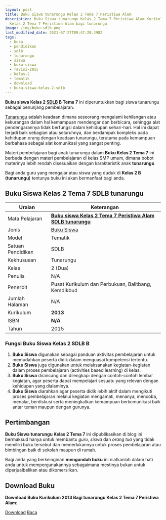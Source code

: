 ```yaml
---
layout: post
title: Buku Siswa tunarungu Kelas 2 Tema 7 Peristiwa Alam
description: Buku Siswa tunarungu Kelas 2 Tema 7 Peristiwa Alam Kurikulum 2013, Download buku
  Kelas 2 Tema 7 Peristiwa Alam bagi tunarungu
image: /img/buku-sdlb.png
last_modified_date: 2021-07-27T09:47:20.398Z
tags:
  - buku
  - pendidikan
  - sdlb
  - tunarungu
  - siswa
  - buku-siswa
  - revisi-2015
  - kelas-2
  - tematik
  - download
  - buku-siswa-kelas-2-sdlb
---
```



**Buku siswa Kelas 2 <abbr title="Sekolah Dasar Luar Biasa">SDLB</abbr> B Tema 7** ini diperuntukkan bagi siswa tunarungu sebagai penunjang pembelajaran.

[Tunarungu](/teori/apa-itu-tunarungu) adalah keadaan dimana seseorang mengalami kehilangan atau kekurangan dalam hal kemampuan mendengar dan berbicara, sehingga alat pendengarannya tidak berfungsi dalam kehidupan sehari-hari. Hal ini dapat terjadi baik sebagian atau seluruhnya, dan berdampak kompleks pada kehidupan orang dengan keadaan tunarungu, terutama pada kemampuan berbahasa sebagai alat komunikasi yang sangat penting.

Materi pembelajaran bagi anak tunarungu dalam **Buku Kelas 2 Tema 7** ini berbeda dengan materi pembelajaran di kelas SMP umum, dimana bobot materinya lebih rendah disesuaikan dengan karakteristik anak **tunarungu**.

Bagi anda guru yang mengajar atau siswa yang duduk di **Kelas 2 B (tunarungu)** tentunya buku ini akan bermanfaat bagi anda.

## Buku Siswa Kelas 2 Tema 7 SDLB tunarungu  

|Uraian|Keterangan|
| --- | --- |
|Mata Pelajaran|<a href="/bse/buku-siswa-tunarungu-kelas-2-tema-7-peristiwa-alam" title="Buku siswa Kelas 2 Tema 7 SDLB tunarungu"><strong>Buku siswa Kelas 2 Tema 7 Peristiwa Alam SDLB tunarungu</strong></a>|
|Jenis|<a href="/bse" title="Buku Siswa" target="_blank">Buku Siswa</a>|
|Model|Tematik|
|Satuan Pendidikan|SDLB|
|Kekhususan|Tunarungu|
|Kelas|2 (Dua)|
|Penulis|N/A|
|Penerbit|Pusat Kurikulum dan Perbukuan, Balitbang, Kemdikbud|
|Jumlah Halaman|N/A|
|Kurikulum|<strong>2013</strong>|
|ISBN|<strong>N/A</strong>|
|Tahun|2015|


### Fungsi Buku Siswa Kelas 2 SDLB B
1. **Buku Siswa**  digunakan sebagai panduan aktivitas pembelajaran untuk memudahkan peserta didik dalam menguasai kompetensi tertentu.
2. **Buku Siswa**  juga digunakan untuk melaksanakan kegiatan-kegiatan dalam proses pembelajaran (activities based learning) di kelas.
3. **Buku Siswa** dirancang dan dilengkapi dengan contoh-contoh lembar kegiatan, agar peserta dapat mempelajari sesuatu yang relevan dengan kehidupan yang dialaminya.
4. **Buku Siswa** diarahkan agar peserta didik lebih aktif dalam mengikuti proses pembelajaran melalui kegiatan mengamati, menanya, mencoba, menalar, berdiskusi serta meningkatkan kemampuan berkomunikasi baik antar teman maupun dengan gurunya.


## Pertimbangan
**Buku Siswa tunarungu Kelas 2 Tema 7** ini dipublikasikan di blog ini bermaksud hanya untuk membantu _guru_, _siswa_ dan _orang tua_ yang tidak memiliki buku tersebut dan memerlukannya untuk proses pembelajaran atau bimbingan baik di sekolah maupun di rumah.

Bagi anda yang berkeinginan <b>mengunduh buku</b> ini niatkanlah dalam hati anda untuk mempergunakannya sebagaimana mestinya bukan untuk diperjualbelikan atau dikomersilkan.
  
## Download Buku
**Download Buku Kurikulum 2013 Bagi tunarungu Kelas 2 Tema 7 Peristiwa Alam**:
<p class="center"><a class="button download" href="https://docs.google.com/uc?export=download&id=1HuePBLoWpROqJsHuqFSkjnkOflsCkOvT" rel="nofollow" target="_blank" title="Download Buku Siswa Tunarungu Kelas 2 Tema 7 Peristiwa Alam">Download</a>
<a class="button demo open-dialog" href="https://drive.google.com/file/d/1HuePBLoWpROqJsHuqFSkjnkOflsCkOvT/preview" rel="nofollow" target="_blank" title="Baca Buku Siswa Tunarungu Kelas 2 Tema 7 Peristiwa Alam">Baca</a></p>
